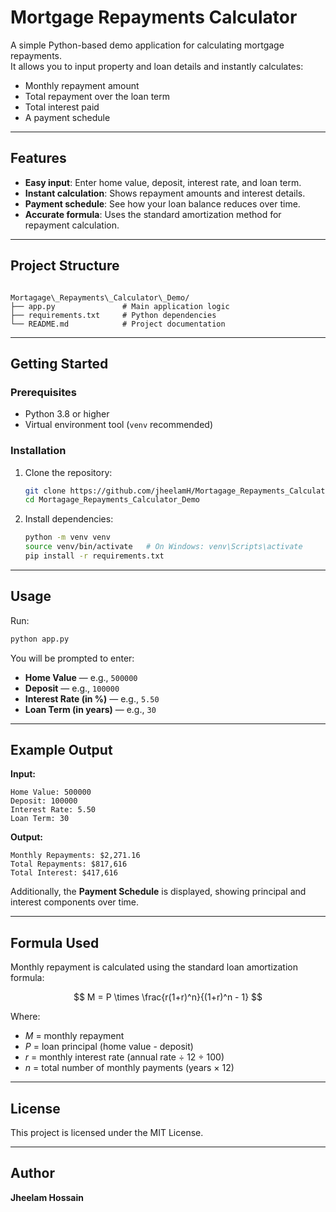 
# Mortgage Repayments Calculator

A simple Python-based demo application for calculating mortgage repayments.  
It allows you to input property and loan details and instantly calculates:

- Monthly repayment amount
- Total repayment over the loan term
- Total interest paid
- A payment schedule

---

## Features

- **Easy input**: Enter home value, deposit, interest rate, and loan term.
- **Instant calculation**: Shows repayment amounts and interest details.
- **Payment schedule**: See how your loan balance reduces over time.
- **Accurate formula**: Uses the standard amortization method for repayment calculation.

---

## Project Structure

```

Mortagage\_Repayments\_Calculator\_Demo/
├── app.py               # Main application logic
├── requirements.txt     # Python dependencies
└── README.md            # Project documentation

````

---

## Getting Started

### Prerequisites

- Python 3.8 or higher
- Virtual environment tool (`venv` recommended)

### Installation

1. Clone the repository:
   ```bash
   git clone https://github.com/jheelamH/Mortagage_Repayments_Calculator_Demo.git
   cd Mortagage_Repayments_Calculator_Demo


2. Install dependencies:

   ```bash
   python -m venv venv
   source venv/bin/activate   # On Windows: venv\Scripts\activate
   pip install -r requirements.txt
   ```

---

## Usage

Run:

```bash
python app.py
```

You will be prompted to enter:

* **Home Value** — e.g., `500000`
* **Deposit** — e.g., `100000`
* **Interest Rate (in %)** — e.g., `5.50`
* **Loan Term (in years)** — e.g., `30`

---

## Example Output

**Input:**

```
Home Value: 500000
Deposit: 100000
Interest Rate: 5.50
Loan Term: 30
```

**Output:**

```
Monthly Repayments: $2,271.16
Total Repayments: $817,616
Total Interest: $417,616
```

Additionally, the **Payment Schedule** is displayed, showing principal and interest components over time.

---

## Formula Used

Monthly repayment is calculated using the standard loan amortization formula:

$$
M = P \times \frac{r(1+r)^n}{(1+r)^n - 1}
$$

Where:

* $M$ = monthly repayment
* $P$ = loan principal (home value - deposit)
* $r$ = monthly interest rate (annual rate ÷ 12 ÷ 100)
* $n$ = total number of monthly payments (years × 12)

---

## License

This project is licensed under the MIT License.

---

## Author

**Jheelam Hossain**

